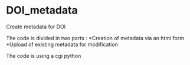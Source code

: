 # DOI_metadata
Create metadata for DOI

The code is divided in two parts : 
  *Creation of metadata via an html form
  *Upload of existing metadata for modification
  
The code is using a cgi python
